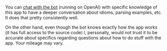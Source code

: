 You can [chat with the bot](https://chatgpt.com/g/g-41cybo2Gw-entiendo) (running on OpenAI) with specific knowledge of this app to have a deeper conversation about idioms, parsing examples, etc. It does that pretty consistently well.

On the other hand, even though the bot knows exactly how the app works (it has full access to the source code) I, personally, would not trust it to be accurate about specifics regarding questions about how to do stuff with the app. Your mileage may vary. 

